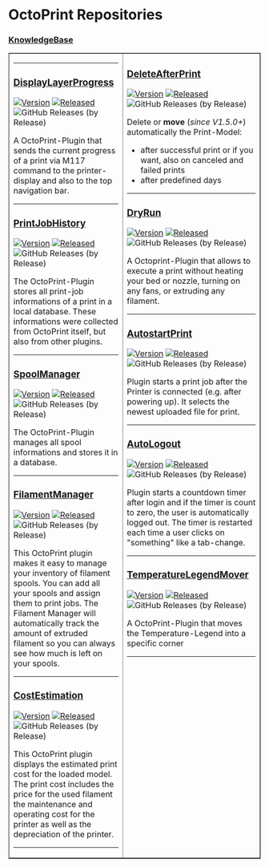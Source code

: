 # OctoPrint Repositories

### [KnowledgeBase](https://github.com/OllisGit/OctoPrint-KnowledgeBase)

<table border="1" style="width:100%;"><tr><td valign="top" width="33%">

---

### [DisplayLayerProgress](https://github.com/OllisGit/OctoPrint-DisplayLayerProgress)
[![Version](https://img.shields.io/badge/dynamic/json.svg?color=brightgreen&label=version&url=https://api.github.com/repos/OllisGit/OctoPrint-DisplayLayerProgress/releases&query=$[0].name)]()
[![Released](https://img.shields.io/badge/dynamic/json.svg?color=brightgreen&label=released&url=https://api.github.com/repos/OllisGit/OctoPrint-DisplayLayerProgress/releases&query=$[0].published_at)]()
![GitHub Releases (by Release)](https://img.shields.io/github/downloads/OllisGit/OctoPrint-DisplayLayerProgress/latest/total.svg)

A OctoPrint-Plugin that sends the current progress of a print via M117 command to the printer-display and also to the top navigation bar.

---

### [PrintJobHistory](https://github.com/OllisGit/OctoPrint-PrintJobHistory)
[![Version](https://img.shields.io/badge/dynamic/json.svg?color=brightgreen&label=version&url=https://api.github.com/repos/OllisGit/OctoPrint-PrintJobHistory/releases&query=$[0].name)]()
[![Released](https://img.shields.io/badge/dynamic/json.svg?color=brightgreen&label=released&url=https://api.github.com/repos/OllisGit/OctoPrint-PrintJobHistory/releases&query=$[0].published_at)]()
![GitHub Releases (by Release)](https://img.shields.io/github/downloads/OllisGit/OctoPrint-PrintJobHistory/latest/total.svg)

The OctoPrint-Plugin stores all print-job informations of a print in a local database.
These informations were collected from OctoPrint itself, but also from other plugins.

---

### [SpoolManager](https://github.com/OllisGit/OctoPrint-SpoolManager)
[![Version](https://img.shields.io/badge/dynamic/json.svg?color=brightgreen&label=version&url=https://api.github.com/repos/OllisGit/OctoPrint-SpoolManager/releases&query=$[0].name)]()
[![Released](https://img.shields.io/badge/dynamic/json.svg?color=brightgreen&label=released&url=https://api.github.com/repos/OllisGit/OctoPrint-SpoolManager/releases&query=$[0].published_at)]()
![GitHub Releases (by Release)](https://img.shields.io/github/downloads/OllisGit/OctoPrint-SpoolManager/latest/total.svg)

The OctoPrint-Plugin manages all spool informations and stores it in a database.

---

### [FilamentManager](https://github.com/OllisGit/OctoPrint-FilamentManager)
[![Version](https://img.shields.io/badge/dynamic/json.svg?color=brightgreen&label=version&url=https://api.github.com/repos/OllisGit/OctoPrint-FilamentManager/releases&query=$[0].name)]()
[![Released](https://img.shields.io/badge/dynamic/json.svg?color=brightgreen&label=released&url=https://api.github.com/repos/OllisGit/OctoPrint-FilamentManager/releases&query=$[0].published_at)]()
![GitHub Releases (by Release)](https://img.shields.io/github/downloads/OllisGit/OctoPrint-FilamentManager/latest/total.svg)

This OctoPrint plugin makes it easy to manage your inventory of filament spools. You can add all your spools and assign them to print jobs. The Filament Manager will automatically track the amount of extruded filament so you can always see how much is left on your spools.

---

### [CostEstimation](https://github.com/OllisGit/OctoPrint-CostEstimation)
[![Version](https://img.shields.io/badge/dynamic/json.svg?color=brightgreen&label=version&url=https://api.github.com/repos/OllisGit/OctoPrint-CostEstimation/releases&query=$[0].name)]()
[![Released](https://img.shields.io/badge/dynamic/json.svg?color=brightgreen&label=released&url=https://api.github.com/repos/OllisGit/OctoPrint-CostEstimation/releases&query=$[0].published_at)]()
![GitHub Releases (by Release)](https://img.shields.io/github/downloads/OllisGit/OctoPrint-CostEstimation/latest/total.svg)

This OctoPrint plugin displays the estimated print cost for the loaded model. The print cost includes the price for the used filament the maintenance and operating cost for the printer as well as the depreciation of the printer.

---
</td><td valign="top" width="50%">

### [DeleteAfterPrint](https://github.com/OllisGit/OctoPrint-DeleteAfterPrint)
[![Version](https://img.shields.io/badge/dynamic/json.svg?color=brightgreen&label=version&url=https://api.github.com/repos/OllisGit/OctoPrint-DeleteAfterPrint/releases&query=$[0].name)]()
[![Released](https://img.shields.io/badge/dynamic/json.svg?color=brightgreen&label=released&url=https://api.github.com/repos/OllisGit/OctoPrint-DeleteAfterPrint/releases&query=$[0].published_at)]()
![GitHub Releases (by Release)](https://img.shields.io/github/downloads/OllisGit/OctoPrint-DeleteAfterPrint/latest/total.svg)

Delete or **move** (*since V1.5.0+*) automatically the Print-Model:
* after successful print or if you want, also on canceled and failed prints
* after predefined days

---

### [DryRun](https://github.com/OllisGit/OctoPrint-DryRun)
[![Version](https://img.shields.io/badge/dynamic/json.svg?color=brightgreen&label=version&url=https://api.github.com/repos/OllisGit/OctoPrint-DryRun/releases&query=$[0].name)]()
[![Released](https://img.shields.io/badge/dynamic/json.svg?color=brightgreen&label=released&url=https://api.github.com/repos/OllisGit/OctoPrint-DryRun/releases&query=$[0].published_at)]()
![GitHub Releases (by Release)](https://img.shields.io/github/downloads/OllisGit/OctoPrint-DryRun/latest/total.svg)

A Octoprint-Plugin that allows to execute a print without heating your bed or nozzle, turning on any fans, or extruding any filament.

---

### [AutostartPrint](https://github.com/OllisGit/Octoprint-AutostartPrint)
[![Version](https://img.shields.io/badge/dynamic/json.svg?color=brightgreen&label=version&url=https://api.github.com/repos/OllisGit/OctoPrint-AutostartPrint/releases&query=$[0].name)]()
[![Released](https://img.shields.io/badge/dynamic/json.svg?color=brightgreen&label=released&url=https://api.github.com/repos/OllisGit/OctoPrint-AutostartPrint/releases&query=$[0].published_at)]()
![GitHub Releases (by Release)](https://img.shields.io/github/downloads/OllisGit/OctoPrint-AutostartPrint/latest/total.svg)

Plugin starts a print job after the Printer is connected (e.g. after powering up). It selects the newest uploaded file for print.

---

### [AutoLogout](https://github.com/OllisGit/OctoPrint-AutoLogout)
[![Version](https://img.shields.io/badge/dynamic/json.svg?color=brightgreen&label=version&url=https://api.github.com/repos/OllisGit/OctoPrint-AutoLogout/releases&query=$[0].name)]()
[![Released](https://img.shields.io/badge/dynamic/json.svg?color=brightgreen&label=released&url=https://api.github.com/repos/OllisGit/OctoPrint-AutoLogout/releases&query=$[0].published_at)]()
![GitHub Releases (by Release)](https://img.shields.io/github/downloads/OllisGit/OctoPrint-AutoLogout/latest/total.svg)

Plugin starts a countdown timer after login and if the timer is count to zero, the user is automatically logged out.
The timer is restarted each time a user clicks on "something" like a tab-change.

---

### [TemperatureLegendMover](https://github.com/OllisGit/OctoPrint-TemperatureLegendMover)
[![Version](https://img.shields.io/badge/dynamic/json.svg?color=brightgreen&label=version&url=https://api.github.com/repos/OllisGit/OctoPrint-TemperatureLegendMover/releases&query=$[0].name)]()
[![Released](https://img.shields.io/badge/dynamic/json.svg?color=brightgreen&label=released&url=https://api.github.com/repos/OllisGit/OctoPrint-TemperatureLegendMover/releases&query=$[0].published_at)]()
![GitHub Releases (by Release)](https://img.shields.io/github/downloads/OllisGit/OctoPrint-TemperatureLegendMover/latest/total.svg)

A OctoPrint-Plugin that moves the Temperature-Legend into a specific corner

---
</td></tr></table>


<!--
**OllisGit/OllisGit** is a ✨ _special_ ✨ repository because its `README.md` (this file) appears on your GitHub profile.

Here are some ideas to get you started:

- 🔭 I’m currently working on ...
- 🌱 I’m currently learning ...
- 👯 I’m looking to collaborate on ...
- 🤔 I’m looking for help with ...
- 💬 Ask me about ...
- 📫 How to reach me: ...
- 😄 Pronouns: ...
- ⚡ Fun fact: ...
-->
